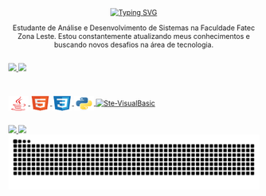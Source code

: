 <div align="center">
  <a href="https://git.io/typing-svg">
    <img src="https://readme-typing-svg.demolab.com?font=Fira+Code&weight=500&size=22&pause=1000&color=FF00F6&center=true&vCenter=true&random=false&width=524&lines=%E2%8A%B9+Oi,+eu+sou+a+Stephani!+%CB%99%E1%B5%95%CB%99+%E2%8A%B9+" alt="Typing SVG">
  </a>
</div>

<p align="center">Estudante de Análise e Desenvolvimento de Sistemas na Faculdade Fatec Zona Leste.
Estou constantemente atualizando meus conhecimentos e buscando novos desafios na área de tecnologia. 

##

<div>
  <a href="https://github.com/stephanimelo/stephanimelo">
  <img width="50%" src="https://github-readme-stats.vercel.app/api?username=stephanimelo&show_icons=true&theme=dracula&include_all_commits=true&count_private=true"/>
  <img width="44.6%" src="https://github-readme-stats.vercel.app/api/top-langs/?username=stephanimelo&layout=compact&langscount=16&theme=dracula"/>
</div>

##

<div style="display: inline_block"><br>
  <img align="center" alt="Ste-Java" height="30" width="40" src="https://raw.githubusercontent.com/devicons/devicon/master/icons/java/java-plain.svg">
  <img align="center" alt="Ste-HTML" height="30" width="40" src="https://raw.githubusercontent.com/devicons/devicon/master/icons/html5/html5-original.svg">
  <img align="center" alt="Ste-CSS" height="30" width="40" src="https://raw.githubusercontent.com/devicons/devicon/master/icons/css3/css3-original.svg">
  <img align="center" alt="Ste-Python" height="30" width="40" src="https://raw.githubusercontent.com/devicons/devicon/master/icons/python/python-original.svg">
  <img align="center" alt="Ste-VisualBasic" height="30" width="40" src="https://cdn.jsdelivr.net/gh/devicons/devicon@latest/icons/visualbasic/visualbasic-original.svg" />
          
</div>
  
  ##
 
<div> 
  <a href = "mailto:stephanimelo16@gmail.com"><img src=https://img.shields.io/badge/Gmail-D14836?style=for-the-badge&logo=gmail&logoColor=white
<div>
  <a href="https://www.linkedin.com/in/stephani-melo-77a3482b7/" target="_blank"><img src="https://img.shields.io/badge/-LinkedIn-%230077B5?style=for-the-badge&logo=linkedin&logoColor=white" target="_blank"></a> 
  
</div>

<picture align="center">
  <source media="(prefers-color-scheme: dark)" srcset="https://raw.githubusercontent.com/stephanimelo/stephanimelo/output/github-contribution-grid-snake-dark.svg">
  <source media="(prefers-color-scheme: light)" srcset="https://raw.githubusercontent.com/stephanimelo/stephanimelo/output/github-contribution-grid-snake-dark.svg">
  <img align="center" alt="github contribution grid snake animation" src="https://raw.githubusercontent.com/stephanimelo/stephanimelo/output/github-contribution-grid-snake.svg">
</picture>
